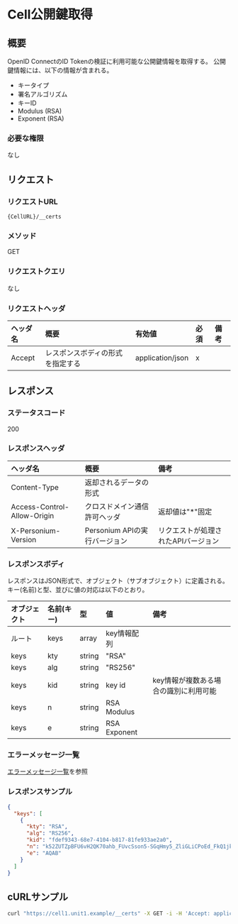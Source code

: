 # Cell公開鍵取得
## 概要
OpenID ConnectのID Tokenの検証に利用可能な公開鍵情報を取得する。
公開鍵情報には、以下の情報が含まれる。  

* キータイプ
* 署名アルゴリズム
* キーID
* Modulus (RSA)
* Exponent (RSA)

### 必要な権限
なし


## リクエスト
### リクエストURL
```
{CellURL}/__certs
```

### メソッド
GET

### リクエストクエリ
なし

### リクエストヘッダ
|ヘッダ名|概要|有効値|必須|備考|
|:--|:--|:--|:--|:--|
|Accept|レスポンスボディの形式を指定する|application/json|x||


## レスポンス
### ステータスコード
200

### レスポンスヘッダ
|ヘッダ名|概要|備考|
|:--|:--|:--|
|Content-Type|返却されるデータの形式||
|Access-Control-Allow-Origin|クロスドメイン通信許可ヘッダ|返却値は"*"固定|
|X-Personium-Version|Personium APIの実行バージョン|リクエストが処理されたAPIバージョン|

### レスポンスボディ
レスポンスはJSON形式で、オブジェクト（サブオブジェクト）に定義される。  
キー(名前)と型、並びに値の対応は以下のとおり。  

|オブジェクト|名前(キー)|型|値|備考|
|:--|:--|:--|:--|:--|
|ルート|keys|array|key情報配列||
|keys|kty|string|"RSA"||
|keys|alg|string|"RS256"||
|keys|kid|string|key id|key情報が複数ある場合の識別に利用可能|
|keys|n|string|RSA Modulus||
|keys|e|string|RSA Exponent||

### エラーメッセージ一覧
[エラーメッセージ一覧](004_Error_Messages.md)を参照

### レスポンスサンプル
```JSON
{
  "keys": [
    {
      "kty": "RSA",
      "alg": "RS256",
      "kid": "fdef9343-68e7-4104-b817-81fe933ae2a0",
      "n": "k52ZUTZpBFU6vH2QK70ahb_FUvcSson5-SGqHmy5_ZliGLiCPoEd_FkQ1jksVzhcVPluD8PouNyukShCMrAszg9kYqJn5dZLUC6nQJFuYHgaoZOYxA1CMC-McG-HXifRlSf9jb4XQG_sU4VQlgaALEof1nH0b3ZkEwJ-HnjXChJvTfVQfYuvcRr2wIqS9AtylCU8N07X8ZN2n-CvIoFjF1RxZefBUxXlhioilE0S17dVn8gwGTSfa-hWq-Pot299K3QvKXuQmnh4gu8UQg7v5aMzNzxjJGeFuv8ui6hZ0oVZCinzTDyFXWkUVo_iXtyCEYcAxwGz-sCAhz0pHI6ttQ",
      "e": "AQAB"
    }
  ]
}
```

## cURLサンプル

```sh
curl "https://cell1.unit1.example/__certs" -X GET -i -H 'Accept: application/json'
```
